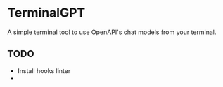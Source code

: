 # TerminalGPT

A simple terminal tool to use OpenAPI's chat models from your terminal.

## TODO

- Install hooks linter
-
